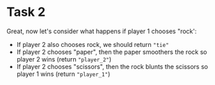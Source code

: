 # Task 2

Great, now let's consider what happens if player 1 chooses "rock':

- If player 2 also chooses rock, we should return `"tie"`
- If player 2 chooses "paper", then the paper smoothers the rock so player 2 wins (return `"player_2"`)
- If player 2 chooses "scissors", then the rock blunts the scissors so player 1 wins (return `"player_1"`)
